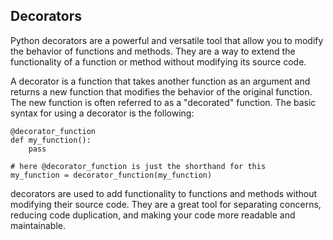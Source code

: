 ## Decorators
Python decorators are a powerful and versatile tool that allow you to modify the behavior of functions and methods. They are a way to extend the functionality of a function or method without modifying its source code.

A decorator is a function that takes another function as an argument and returns a new function that modifies the behavior of the original function. The new function is often referred to as a "decorated" function. The basic syntax for using a decorator is the following:

```
@decorator_function
def my_function():
    pass

# here @decorator_function is just the shorthand for this
my_function = decorator_function(my_function)
```

decorators are used to add functionality to functions and methods without modifying their source code. They are a great tool for separating concerns, reducing code duplication, and making your code more readable and maintainable.
